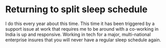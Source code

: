 # Returning to split sleep schedule

I do this every year about this time. This time it has been triggered by a support issue at work that requires me to be around with a co-working in India is up and responsive. Working in tech for a major, multi-national enterprise insures that you will never have a regular sleep schedule again.
